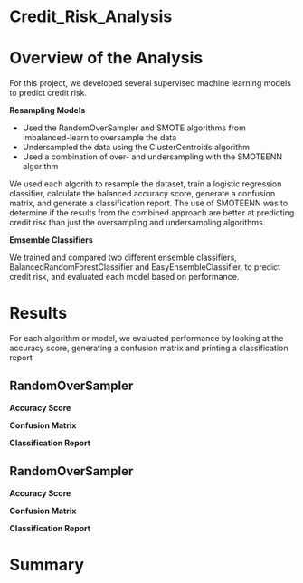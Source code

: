 # Credit_Risk_Analysis

# Overview of the Analysis

For this project, we developed several supervised machine learning models to predict credit risk.

**Resampling Models**
- Used the RandomOverSampler and SMOTE algorithms from imbalanced-learn to oversample the data
- Undersampled the data using the ClusterCentroids algorithm
- Used a combination of over- and undersampling with the SMOTEENN algorithm

We used each algorith to resample the dataset, train a logistic regression classifier, calculate the balanced accuracy score, generate a confusion matrix, and generate a classification report. The use of SMOTEENN was to determine if the results from the combined approach are better at predicting credit risk than just the oversampling and undersampling algorithms.

**Emsemble Classifiers**

We trained and compared two different ensemble classifiers, BalancedRandomForestClassifier and EasyEnsembleClassifier, to predict credit risk, and evaluated each model based on performance.

# Results

For each algorithm or model, we evaluated performance by looking at the accuracy score, generating a confusion matrix and printing a classification report

## RandomOverSampler

**Accuracy Score**

**Confusion Matrix**

**Classification Report**

## RandomOverSampler

**Accuracy Score**

**Confusion Matrix**

**Classification Report**
# Summary
